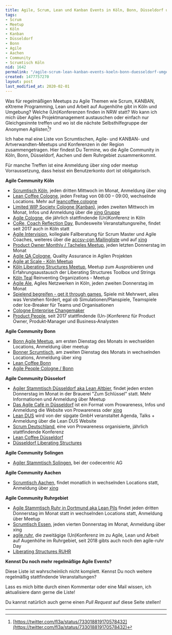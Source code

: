 ```yaml
---
title: Agile, Scrum, Lean und Kanban Events in Köln, Bonn, Düsseldorf und Umgebung
tags:
- Scrum
- Meetup
- Köln
- Kanban
- Düsseldorf
- Bonn
- Agile
- Aachen
- Community
- Scrumtisch Köln
nid: 1642
permalink: "/agile-scrum-lean-kanban-events-koeln-bonn-duesseldorf-umgebung.html"
created: 1477757270
layout: post
last_modified_at: 2020-02-01
---
```

Was für regelmäßigen Meetups zu Agile Themen wie Scrum, KANBAN, eXtreme Programming, Lean 
und Arbeit auf Augenhöhe gibt in Köln und Umgebung? 
Welche (Un)Konferenzen finden in NRW statt? 
Wo kann ich mich über Agiles Projektmanagement austauschen oder einfach nur Gleichgesinnte treffen 
und wo ist die nächste Selbsthilfegruppe der Anonymen Agilisten[^anon-agile]?

Ich habe mal eine Liste von Scrumtischen, Agile- und KANBAN- und Artverwandten-Meetups 
und Konferenzen in der Region zusammengetragen.
Hier findest Du Termine, wo die Agile Community in Köln, Bonn, Düsseldorf, Aachen und dem Ruhrgebiet zusammenkommt.

Für manche Treffen ist eine Anmeldung über xing oder meetup Vorraussetzung, dass heisst ein Benutzerkonto dort ist obligatorisch.

**Agile Community Köln**

- [Scrumtisch Köln](https://www.xing.com/net/scrumtischkoeln), jeden dritten Mittwoch im Monat, Anmeldung über xing
- [Lean Coffee Cologne](http://leancoffee.cologne), jeden Freitag von 08:00 – 09:00, wechselnde Locations. 
  Mehr auf [leancoffee.cologne](http://leancoffee.cologne/)
- [Limited <acronym title="Work in progress">WIP</acronym> Society Cologne (Kanban)](http://lwscologne.wordpress.com/), 
  jeden zweiten Mittwoch im Monat, Infos und Anmeldung über die [xing Gruppe](https://www.xing.com/communities/groups/limited-wip-society-cologne-f66d-1045957/events)
- [Agile Cologne](http://www.agilecologne.de/), die jährlich stattfindende (Un)Konferenz in Köln
- [CoRe, Coach Reflection Day](https://www.coachreflectionday.org/), 
  Bundesweite Veranstaltungsreihe, findet seit 2017 auch in Köln statt<!--break-->
- [Agile Intervision](https://agile-intervision.de/), kollegiale Fallberatung für Scrum Master und Agile Coaches,
  weiteres über die [accsv-cgn Mailingliste](https://www.freelists.org/list/accsv-cgn) 
  und auf [xing](https://www.xing.com/communities/groups/agile-intervision-90f0-1105436)
- [Product Owner Monthly / Tacheles Meetup](https://www.xing.com/communities/groups/product-owner-koeln-7be1-1083489/about), 
 jeden letzten Donnerstag im Monat
- [Agile QA Cologne](https://www.meetup.com/de-DE/agileqa-cologne/), Quality Assurance in Agilen Projekten
- [Agile at Scale - Köln Meetup](https://www.meetup.com/de-DE/Agile-at-Scale-Koln-Meetup/)
- [Köln Liberating Structures Meetup](https://www.meetup.com/de-DE/Koln-Liberating-Structures-Meetup/), 
  Meetup zum Ausprobieren und Erfahrungsaustausch der Liberating Structures Toolbox und Strings 
- [Köln Teal](https://www.meetup.com/de-DE/Koln-Teal-Reinventing-Organizations-Meetup/) Reinventing Organizations - Meetup 
- [Agile Ale](https://www.kernpunkt.de/agile-networking-event), 
  Agiles Netzwerken in Köln, jeden zweiten Donnerstag im Monat 
- [Spielend begreifen - get it through games](https://www.xing.com/communities/groups/spielend-begreifen-get-it-through-games-90f0-1106969), 
  Spiele mit Mehrwert, alles was Verstehen fördert, 
  egal ob Simulationen/Planspiele, Teamspiele oder Ice-Breaker für Teams und Organisationen 
- [Cologne Enterprise Changemaker](https://www.meetup.com/de-DE/Cologne-Enterprise-Changemaker/)  
- [Product People](http://productpeople.net/), seit 2017 stattfindende (Un-)Konferenz für Product Owner, 
  Produkt‑Manager und Business‑Analysten

**Agile Community Bonn**

- [Bonn Agile Meetup](https://www.meetup.com/de-DE/Bonn-Agile/), am ersten Dienstag des Monats in wechselden Locations, Anmeldung über meetup
- [Bonner Scrumtisch](https://www.xing.com/communities/groups/scrumtisch-bonn-380f-1077974), am zweiten Dienstag des Monats in wechselnden Locations, 
Anmeldung über xing
- [Lean Coffee Bonn](https://www.xing.com/communities/groups/lean-coffee-90f0-1066150)
- [Agile People Cologne / Bonn](https://www.meetup.com/de-DE/Agile-People-Cologne-Bonn)

**Agile Community Düsselorf**

- [Agiler Stammtisch Düsseldorf aka Lean Altbier](https://www.meetup.com/de-DE/Agiler-Stammtisch-Duesseldorf/),
  findet jeden ersten Donnerstag im Monat in der Brauerei "Zum Schlüssel" statt. Mehr Informationen und Anmeldung über Meetup
- [Das Agile Café in Düsseldorf](http://www.prowareness.de/event_show/?eventtitle=agile-caf--) ist ein Format vom Prowareness, 
Infos und Anmeldung die Website von Prowareness oder [xing](https://www.xing.com/communities/groups/agile-plus-market-duesseldorf-1cbe-1070927)
- [Lean DUS](https://leandus.de) wird von der sipgate GmbH veranstaltet Agenda, Talks + Anmeldung über die Lean DUS Website
- [Scrum Deutschland](), eine von Prowareness organisierte, jährlich stattfindende Konferenz
- [Lean Coffee Düsseldorf](https://www.xing.com/communities/groups/lean-coffee-90f0-1066150)
- [Düsseldorf Liberating Structures](https://www.meetup.com/de-DE/meetup-group-JUAeEreA/)

**Agile Community Solingen**

- [Agiler Stammtisch Solingen](https://www.meetup.com/de-DE/Agiler-Stammtisch-Duesseldorf/), bei der codecentric AG

**Agile Community Aachen**

- [Scrumtisch Aachen](http://www.scrumtisch-aachen.de/), findet monatlich in wechselnden Locations statt, 
  Anmeldung über [xing](https://www.xing.com/communities/groups/scrumtisch-aachen-f66d-1002514)

**Agile Community Ruhrgebiet**

- [Agile Stammtisch Ruhr in Dortmund aka Lean Pils](http://www.meetup.com/de-DE/Agiler-Stammtisch-Ruhr/) 
  findet jeden dritten Donnerstag im Monat statt in wechselnden Locations statt, Anmeldung über Meetup
- [Scrumtisch Essen](https://www.xing.com/communities/groups/agile-punkt-ruhr-1cbe-1071167),
jeden vierten Donnerstag im Monat, Anmeldung über xing
- [agile.ruhr](http://agile.ruhr), die zweitägige (Un)Konferenz im zu Agile, Lean und Arbeit auf Augenhöhe im Ruhrgebiet, seit 2018 gibts auch noch den agile-ruhr Day
- [Liberating Structures RUHR](https://www.meetup.com/de-DE/Liberating-Structures-in-RUHR/)

**Kennst Du noch mehr regelmäßige Agile Events?**

Diese Liste ist wahrscheinlich nicht komplett. 
Kennst Du noch weitere regelmäßig stattfindende Veranstaltungen?

Lass es mich bitte durch einen Kommentar oder eine Mail wissen, ich aktualisiere dann gerne die Liste!

Du kannst natürlich auch gerne einen *Pull Request* auf diese Seite stellen!

* * *
[^anon-agile]: [https://twitter.com/fl3a/status/733018819170578432](https://twitter.com/fl3a/status/733018819170578432)
